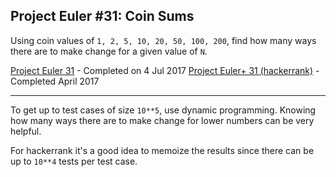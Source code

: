 ## Project Euler #31: Coin Sums

Using coin values of `1, 2, 5, 10, 20, 50, 100, 200`, find how many ways there
are to make change for a given value of `N`.

[Project Euler 31](https://projecteuler.net/problem=31) - Completed on 4 Jul 2017
[Project Euler+ 31 (hackerrank)](https://www.hackerrank.com/contests/projecteuler/challenges/euler031) - Completed April 2017

-----------

To get up to test cases of size `10**5`, use dynamic programming. Knowing how many
ways there are to make change for lower numbers can be very helpful.

For hackerrank it's a good idea to memoize the results since there can be up to
`10**4` tests per test case.
